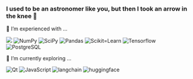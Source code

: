 <!--

![Fortran](https://img.shields.io/badge/-Fortran-734F96?style=flat&logo=fortran)

**arielwrl/arielwrl** is a ✨ _special_ ✨ repository because its `README.md` (this file) appears on your GitHub profile.

Here are some ideas to get you started:

- 🔭 I’m currently working on ...
- 🌱 I’m currently learning ...
- 👯 I’m looking to collaborate on ...
- 🤔 I’m looking for help with ...
- 💬 Ask me about ...
- 📫 How to reach me: ...
- 😄 Pronouns: ...
- ⚡ Fun fact: ...
-->

### I used to be an astronomer like you, but then I took an arrow in the knee :dizzy:

:muscle: I’m experienced with ...

<a href='https://www.python.org/'><img src="https://img.shields.io/badge/python-3670A0?style=for-flat&logo=python&logoColor=ffdd54"></a>
![NumPy](https://img.shields.io/badge/-NumPy-013243?style=flat&logo=numpy) 
![SciPy](https://img.shields.io/badge/-SciPy-4051B5?style=flat&logo=scipy)
![Pandas](https://img.shields.io/badge/-Pandas-150458?style=flat&logo=pandas)
![Scikit=Learn](https://img.shields.io/badge/-Scikit--Learn-2396F3?style=flat&logo=scikitlearn)
![Tensorflow](https://img.shields.io/badge/-TensorFlow-768CFF?style=flat&logo=tensorflow)
![PostgreSQL](https://img.shields.io/badge/-PostgreSQL-40AEF0?style=flat&logo=postgresql)

🌱 I’m currently exploring ...

![Qt](https://img.shields.io/badge/-Qt-000000?style=flat&logo=Qt)
![JavaScript](https://img.shields.io/badge/-JavaScript-000000?style=flat&logo=javascript)
![langchain](https://img.shields.io/badge/-LangChain-1C3C3C?style=flat&logo=langchain)
![huggingface](https://img.shields.io/badge/-Hugging_Face-000000?style=flat&logo=huggingface)




